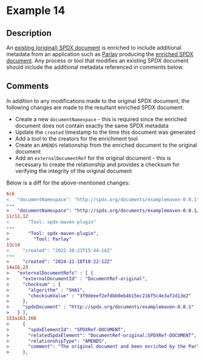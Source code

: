 # Example 14

## Description

An [existing (original) SPDX document](content/examplemaven-0.0.1.spdx.json) is enriched to include additional metadata from an application such as [Parlay](https://github.com/snyk/parlay) producing the [enriched SPDX document](spdx2.3/examplemaven-0.0.1-enriched.spdx.json).  Any process or tool that modifies an existing SPDX document should include the additional metadata referenced in comments below.

## Comments

In addition to any modifications made to the original SPDX document, the following changes are made to the resultant enriched SPDX document:

- Create a new `documentNamespace` - this is required since the enriched document does not contain exactly the same SPDX metadata
- Update the `created` timestamp to the time this document was generated
- Add a tool to the creators for the enrichment tool
- Create an `AMENDS` relationship from the enriched document to the original document
- Add an `externalDocumentRef` for the original document - this is necessary to create the relationship and provides a checksum for verifying the integrity of the original document 

Below is a diff for the above-mentioned changes:

```diff
6c6
<   "documentNamespace": "http://spdx.org/documents/examplemaven-0.0.1",
---
>   "documentNamespace": "http://spdx.org/documents/examplemaven-0.0.1/enriched",
11c11,12
<       "Tool: spdx-maven-plugin"
---
>       "Tool: spdx-maven-plugin",
>         "Tool: Parlay"
13c14
<     "created": "2022-10-23T15:44:16Z"
---
>     "created": "2024-11-18T10:22:12Z"
14a16,23
>   "externalDocumentRefs" : [ {
>     "externalDocumentId" : "DocumentRef-original",
>     "checksum" : {
>       "algorithm" : "SHA1",
>       "checksumValue" : "3f9deeef2efdbb0eb4b15ec216f5c4e3af2d13e2"
>     },
>     "spdxDocument" : "http://spdx.org/documents/examplemaven-0.0.1"
>   } ],
153a163,168
>     {
>       "spdxElementId": "SPDXRef-DOCUMENT",
>       "relatedSpdxElement": "DocumentRef-original:SPDXRef-DOCUMENT",
>       "relationshipType": "AMENDS",
>       "comment": "The original document and been enriched by the Parlay application"
>     },
```
